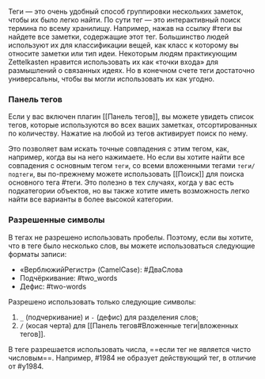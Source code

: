 Теги — это очень удобный способ группировки нескольких заметок, чтобы их было легко найти. По сути тег — это интерактивный поиск термина по всему хранилищу. Например, нажав на ссылку #теги вы найдете все заметки, содержащие этот тег. Большинство людей используют их для классификации вещей, как класс к которому вы относите заметки или тип идеи. Некоторым людям практикующим Zettelkasten нравится использовать их как «точки входа» для размышлений о связанных идеях. Но в конечном счете теги достаточно универсальны, чтобы вы могли использовать их как угодно.

### Панель тегов

Если у вас включен плагин [[Панель тегов]], вы можете увидеть список тегов, которые используются во всех ваших заметках, отсортированных по количеству. Нажатие на любой из тегов активирует поиск по нему.

Это позволяет вам искать точные совпадения с этим тегом, как, например, когда вы на него нажимаете. Но если вы хотите найти все совпадения с основным тегом `теги`, со всеми вложенными тегами `теги/подтеги`, вы по-прежнему можете использовать [[Поиск]] для поиска основного тега #теги. Это полезно в тех случаях, когда у вас есть подкатегории объектов, но вы также хотите иметь возможность легко найти все варианты в более высокой категории.

### Разрешенные символы

В тегах не разрешено использовать пробелы. Поэтому, если вы хотите, что в теге было несколько слов, вы можете использоваться следующие форматы записи:

- «ВерблюжийРегистр» (CamelCase): #ДваСлова
- Подчёркивание: #two_words
- Дефис: #two-words

Разрешено использовать только следующие символы:

1. `_` (подчеркивание) и `-` (дефис) для разделения слов;
2. `/` (косая черта) для [[Панель тегов#Вложенные теги|вложенных тегов]].

В теге разрешается использовать числа, ==если тег не является чисто числовым==. Например, #1984 не образует действующий тег, в отличие от #y1984.